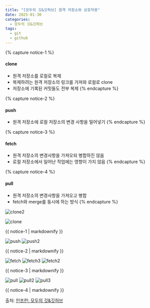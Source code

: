 ```yaml
---
title: "[모두의 깃&깃허브] 원격 저장소와 상호작용"
date: 2025-01-30
categories:
  - 모두의 깃&깃허브
tags:
  - git
  - github
---
```


{% capture notice-1 %}
#### clone

* 원격 저장소를 로컬로 복제
* 복제하려는 원격 저장소의 링크를 가져와 로컬로 clone
* 저장소에 기록된 커밋들도 전부 복제
{% endcapture %}

{% capture notice-2 %}
#### push

* 원격 저장소에 로컬 저장소의 변경 사항을 밀어넣기
{% endcapture %}

{% capture notice-3 %}
#### fetch

* 원격 저장소의 변경사항을 가져오되 병합하진 않음
* 로컬 저장소에서 일어난 작업에는 영향이 가지 않음
{% endcapture %}

{% capture notice-4 %}
#### pull

* 원격 저장소의 변경사항을 가져오고 병합
* fetch와 merge를 동시에 하는 방식
{% endcapture %}

![clone2](https://github.com/user-attachments/assets/42ad343d-d83d-428c-8e9a-8331cd29f89f)



![clone](https://github.com/user-attachments/assets/f60220a8-2869-41b9-990f-a09344f7d6f0)
<div class="notice">
  {{ notice-1 | markdownify }}
</div>

![push](https://github.com/user-attachments/assets/26ca3a54-3148-42f0-a97a-69055227cdf3)
![push2](https://github.com/user-attachments/assets/fffcf854-4076-48e4-ad22-66ff5eec55cd)
<div class="notice">
  {{ notice-2 | markdownify }}
</div>

![fetch](https://github.com/user-attachments/assets/7fd6e3f5-9202-47a8-805a-ed5b71a321f4)
![fetch3](https://github.com/user-attachments/assets/c6112ab1-e052-41e5-8f50-4ff9eb711492)
![fetch2](https://github.com/user-attachments/assets/cd928bcd-0b2d-4579-a48a-11e1313f6e07)
<div class="notice">
  {{ notice-3 | markdownify }}
</div>

![pull](https://github.com/user-attachments/assets/d5a853ec-5987-4dbd-a5ba-33990ccca081)
![pull2](https://github.com/user-attachments/assets/6a234148-bc20-42b9-bfe2-a7a96438bbd5)
![pull3](https://github.com/user-attachments/assets/65e6e4fa-064c-462a-9f7e-194c800e6a58)
<div class="notice">
  {{ notice-4 | markdownify }}
</div>

출처: [인프런: 모두의 깃&깃허브][source]

[source]: https://www.inflearn.com/course/%EB%AA%A8%EB%91%90%EC%9D%98-%EA%B9%83-%EA%B9%83%ED%97%88%EB%B8%8C/dashboard
